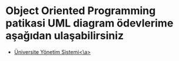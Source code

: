 # Object Oriented Programming patikasi UML diagram ödevlerime aşağıdan ulaşabilirsiniz

- <a href="https://github.com/Atakatom/OOP_Patika/blob/master/HW1/hw1.md">Üniversite Yönetim Sistemi<\a>
  
